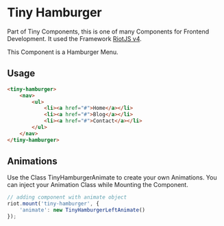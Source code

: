 # Tiny Hamburger

Part of Tiny Components, this is one of many Components for Frontend Development. It used the Framework [RiotJS v4](https://riot.js.org/).

This Component is a Hamburger Menu.

## Usage

```html
<tiny-hamburger>
    <nav>
        <ul>
            <li><a href="#">Home</a></li>
            <li><a href="#">Blog</a></li>
            <li><a href="#">Contact</a></li>
        </ul>
    </nav>
</tiny-hamburger>
```

## Animations

Use the Class TinyHamburgerAnimate to create your own Animations. You can inject
your Animation Class while Mounting the Component.

```js
// adding component with animate object
riot.mount('tiny-hamburger', {
    'animate': new TinyHamburgerLeftAnimate()
});
```
